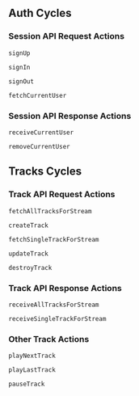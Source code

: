 


## Auth Cycles

### Session API Request Actions

`signUp`

`signIn`

`signOut`

`fetchCurrentUser`

### Session API Response Actions

`receiveCurrentUser`

`removeCurrentUser`


## Tracks Cycles

### Track API Request Actions

`fetchAllTracksForStream`

`createTrack`

`fetchSingleTrackForStream`

`updateTrack`

`destroyTrack`

### Track API Response Actions

`receiveAllTracksForStream`

`receiveSingleTrackForStream`

### Other Track Actions

`playNextTrack`

`playLastTrack`

`pauseTrack`

